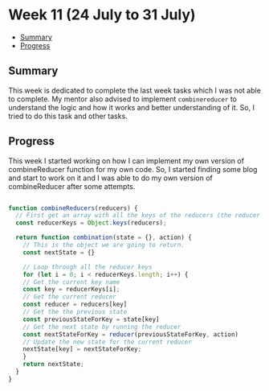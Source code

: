 # Week 11 (24 July to 31 July)


- [Summary](#summary)
- [Progress](#progress)


## Summary

This week is dedicated to complete the last week tasks which I was not able to complete. My mentor also advised to implement
`combinereducer` to understand the logic and how it works and better understanding of it.
So, I tried to do this task and other tasks.


## Progress

This week I started working on how I can implement my own version of combineReducer function for my own code.
So, I started finding some blog and start to work on it and I was able to do my own version of combineReducer 
after some attempts.

```javascript

function combineReducers(reducers) {
  // First get an array with all the keys of the reducers (the reducer names)
  const reducerKeys = Object.keys(reducers);

  return function combination(state = {}, action) {
    // This is the object we are going to return.
    const nextState = {}

    // Loop through all the reducer keys
    for (let i = 0; i < reducerKeys.length; i++) {
    // Get the current key name 
    const key = reducerKeys[i];
    // Get the current reducer
    const reducer = reducers[key]
    // Get the the previous state
    const previousStateForKey = state[key]
    // Get the next state by running the reducer
    const nextStateForKey = reducer(previousStateForKey, action)
    // Update the new state for the current reducer
    nextState[key] = nextStateForKey;
    }
    return nextState;
  }
}

```

